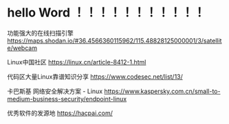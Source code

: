 # hello Word  ！！！！！！！！！！！
功能强大的在线扫描引擎
https://maps.shodan.io/#36.4566360115962/115.48828125000001/3/satellite/webcam

Linux中国社区
https://linux.cn/article-8412-1.html

代码区大量Linux靠谱知识分享
https://www.codesec.net/list/13/

卡巴斯基
网络安全解决方案 - Linux
https://www.kaspersky.com.cn/small-to-medium-business-security/endpoint-linux

优秀软件的发源地
https://hacpai.com/
